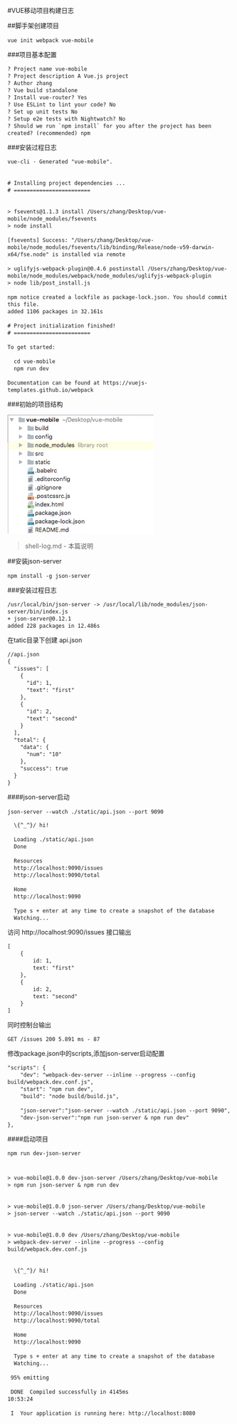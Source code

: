 #VUE移动项目构建日志

##脚手架创建项目

`vue init webpack vue-mobile`

###项目基本配置

	? Project name vue-mobile
	? Project description A Vue.js project
	? Author zhang
	? Vue build standalone
	? Install vue-router? Yes
	? Use ESLint to lint your code? No
	? Set up unit tests No
	? Setup e2e tests with Nightwatch? No
	? Should we run `npm install` for you after the project has been created? (recommended) npm
	
###安装过程日志

	vue-cli · Generated "vue-mobile".
	
	
	# Installing project dependencies ...
	# ========================
	
	
	> fsevents@1.1.3 install /Users/zhang/Desktop/vue-mobile/node_modules/fsevents
	> node install
	
	[fsevents] Success: "/Users/zhang/Desktop/vue-mobile/node_modules/fsevents/lib/binding/Release/node-v59-darwin-x64/fse.node" is installed via remote
	
	> uglifyjs-webpack-plugin@0.4.6 postinstall /Users/zhang/Desktop/vue-mobile/node_modules/webpack/node_modules/uglifyjs-webpack-plugin
	> node lib/post_install.js
	
	npm notice created a lockfile as package-lock.json. You should commit this file.
	added 1106 packages in 32.161s
	
	# Project initialization finished!
	# ========================
	
	To get started:
	
	  cd vue-mobile
	  npm run dev
	
	Documentation can be found at https://vuejs-templates.github.io/webpack	
###初始的项目结构

![项目结构](./static/demo.jpg)
>shell-log.md - 本篇说明


##安装json-server

`npm install -g json-server`

###安装过程日志

	/usr/local/bin/json-server -> /usr/local/lib/node_modules/json-server/bin/index.js
	+ json-server@0.12.1
	added 228 packages in 12.486s
	
在tatic目录下创建	api.json 

	//api.json
	{
	  "issues": [
	    {
	      "id": 1,
	      "text": "first"
	    },
	    {
	      "id": 2,
	      "text": "second"
	    }
	  ],
	  "total": {
	    "data": {
	      "num": "10"
	    },
	    "success": true
	  }
	}
####json-server启动

`json-server --watch ./static/api.json --port 9090
`
	
	  \{^_^}/ hi!
	
	  Loading ./static/api.json
	  Done
	
	  Resources
	  http://localhost:9090/issues
	  http://localhost:9090/total
	
	  Home
	  http://localhost:9090
	
	  Type s + enter at any time to create a snapshot of the database
	  Watching...

访问 http://localhost:9090/issues 接口输出

	[
		{
			id: 1,
			text: "first"
		},
		{
			id: 2,
			text: "second"
		}
	]
同时控制台输出

	GET /issues 200 5.891 ms - 87
	

修改package.json中的scripts,添加json-server启动配置

	"scripts": {
    	"dev": "webpack-dev-server --inline --progress --config build/webpack.dev.conf.js",
    	"start": "npm run dev",
    	"build": "node build/build.js",
    	
    	"json-server":"json-server --watch ./static/api.json --port 9090",
    	"dev-json-server":"npm run json-server & npm run dev"
  	},



####启动项目

	npm run dev-json-server
# 
	> vue-mobile@1.0.0 dev-json-server /Users/zhang/Desktop/vue-mobile
	> npm run json-server & npm run dev
	
	
	> vue-mobile@1.0.0 json-server /Users/zhang/Desktop/vue-mobile
	> json-server --watch ./static/api.json --port 9090
	
	
	> vue-mobile@1.0.0 dev /Users/zhang/Desktop/vue-mobile
	> webpack-dev-server --inline --progress --config build/webpack.dev.conf.js
	
	
	  \{^_^}/ hi!
	
	  Loading ./static/api.json
	  Done
	
	  Resources
	  http://localhost:9090/issues
	  http://localhost:9090/total
	
	  Home
	  http://localhost:9090
	
	  Type s + enter at any time to create a snapshot of the database
	  Watching...
	
	 95% emitting                                                                        
	
	 DONE  Compiled successfully in 4145ms                                                                                                                                                   10:53:24
	
	 I  Your application is running here: http://localhost:8080  